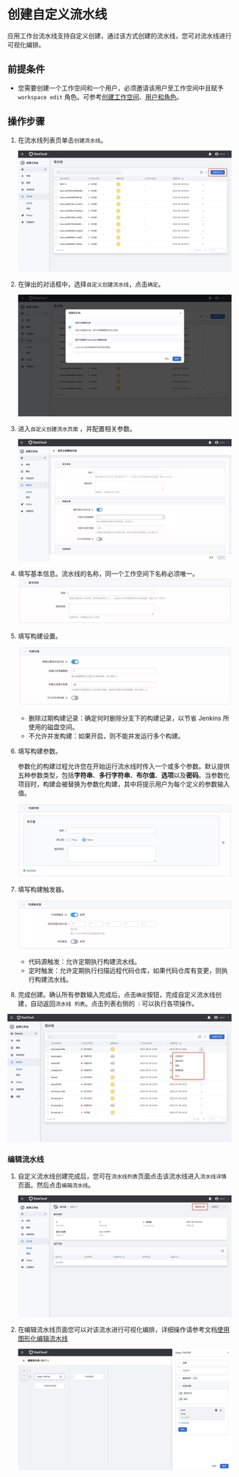# 创建自定义流水线

应用工作台流水线支持自定义创建，通过该方式创建的流水线，您可对流水线进行可视化编排。

## 前提条件

- 您需要创建一个工作空间和一个用户，必须邀请该用户至工作空间中且赋予 `workspace edit` 角色。可参考[创建工作空间](https://ndx.gitpages.daocloud.io/ghippo/zh/02QuickStart/CreateWorkspace.html)、[用户和角色](https://ndx.gitpages.daocloud.io/ghippo/zh/02QuickStart/CreateUser.html)。

## 操作步骤

1. 在流水线列表页单击`创建流水线`。

   ![createpipelinbutton](../../images/createpipelinbutton.png)
2. 在弹出的对话框中，选择`自定义创建流水线`，点击`确定`。

   ![selecttype](../../images/selecttype.png)
3. 进入`自定义创建流水页面` ，并配置相关参数。

   ![customizepage](../../images/customizepage.png)
4. 填写基本信息。流水线的名称，同一个工作空间下名称必须唯一。
   ![pipeline01](../../images/pipeline01.png)
5. 填写构建设置。

   ![pipeline02](../../images/pipeline02.png)

   - 删除过期构建记录：确定何时删除分支下的构建记录，以节省 Jenkins 所使用的磁盘空间。
   - 不允许并发构建：如果开启，则不能并发运行多个构建。
6. 填写构建参数。
   
   参数化的构建过程允许您在开始运行流水线时传入一个或多个参数。默认提供五种参数类型，包括**字符串**、**多行字符串**、**布尔值**、**选项**以及**密码**。当参数化项目时，构建会被替换为参数化构建，其中将提示用户为每个定义的参数输入值。

   ![pipeline03](../../images/pipeline03.png)

7. 填写构建触发器。

   ![pipeline04](../../images/pipeline04.png)

   - 代码源触发：允许定期执行构建流水线。
   - 定时触发：允许定期执行扫描远程代码仓库，如果代码仓库有变更，则执行构建流水线。

8. 完成创建。确认所有参数输入完成后，点击`确定`按钮，完成自定义流水线创建，自动返回`流水线 列表`。点击列表右侧的 `︙`可以执行各项操作。

![pipeline05](../../images/pipeline05.png)

### 编辑流水线

1. 自定义流水线创建完成后，您可在`流水线列表`页面点击该流水线进入`流水线详情`页面。然后点击`编辑流水线`。

   ![pipelinedetail](../../images/pipelinedetail.png)

2. 在编辑流水线页面您可以对该流水进行可视化编排，详细操作请参考文档[使用图形化编辑流水线](graphicaleditingpipeline.md)

   ![editpipeline](../../images/editpipeline.png)
